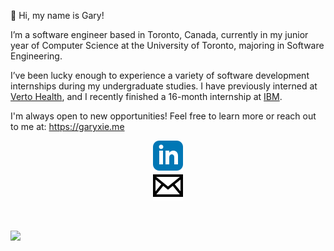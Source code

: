 👋 Hi, my name is Gary!

I’m a software engineer based in Toronto, Canada, currently in my junior year of Computer Science at the University of Toronto, majoring in Software Engineering.
  
I’ve been lucky enough to experience a variety of software development internships during my undergraduate studies.
I have previously interned at [Verto Health](https://verto.health/), and I recently finished a 16-month internship at [IBM](https://www.ibm.com/).

I'm always open to new opportunities! Feel free to learn more or reach out to me at:
https://garyxie.me

<a href="https://www.linkedin.com/in/garyxie/" style="display: flex; align-items: center; justify-content: center;">
  <img align="left" alt="Gary Xie LinkedIn" src="https://raw.githubusercontent.com/GaryJX/GaryJX/main/assets/linkedin.svg" />
</a>

<a href="mailto:gary.xie@mail.utoronto.ca" style="display: flex; align-items: center; justify-content: center;">
  <img align="left" alt="Gary Xie LinkedIn" src="https://raw.githubusercontent.com/GaryJX/GaryJX/main/assets/email.svg" />
</a>

<br>
<br>

![](https://komarev.com/ghpvc/?username=GaryJX&color=brightgreen&label=Visitors)
